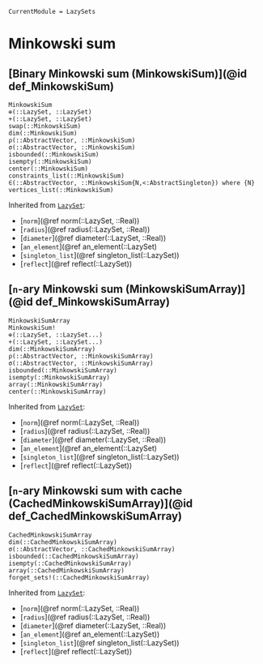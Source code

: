 ```@meta
CurrentModule = LazySets
```

# Minkowski sum

## [Binary Minkowski sum (MinkowskiSum)](@id def_MinkowskiSum)

```@docs
MinkowskiSum
⊕(::LazySet, ::LazySet)
+(::LazySet, ::LazySet)
swap(::MinkowskiSum)
dim(::MinkowskiSum)
ρ(::AbstractVector, ::MinkowskiSum)
σ(::AbstractVector, ::MinkowskiSum)
isbounded(::MinkowskiSum)
isempty(::MinkowskiSum)
center(::MinkowskiSum)
constraints_list(::MinkowskiSum)
∈(::AbstractVector, ::MinkowskiSum{N,<:AbstractSingleton}) where {N}
vertices_list(::MinkowskiSum)
```
Inherited from [`LazySet`](@ref):
* [`norm`](@ref norm(::LazySet, ::Real))
* [`radius`](@ref radius(::LazySet, ::Real))
* [`diameter`](@ref diameter(::LazySet, ::Real))
* [`an_element`](@ref an_element(::LazySet)
* [`singleton_list`](@ref singleton_list(::LazySet))
* [`reflect`](@ref reflect(::LazySet))

## [``n``-ary Minkowski sum (MinkowskiSumArray)](@id def_MinkowskiSumArray)

```@docs
MinkowskiSumArray
MinkowskiSum!
⊕(::LazySet, ::LazySet...)
+(::LazySet, ::LazySet...)
dim(::MinkowskiSumArray)
ρ(::AbstractVector, ::MinkowskiSumArray)
σ(::AbstractVector, ::MinkowskiSumArray)
isbounded(::MinkowskiSumArray)
isempty(::MinkowskiSumArray)
array(::MinkowskiSumArray)
center(::MinkowskiSumArray)
```
Inherited from [`LazySet`](@ref):
* [`norm`](@ref norm(::LazySet, ::Real))
* [`radius`](@ref radius(::LazySet, ::Real))
* [`diameter`](@ref diameter(::LazySet, ::Real))
* [`an_element`](@ref an_element(::LazySet)
* [`singleton_list`](@ref singleton_list(::LazySet))
* [`reflect`](@ref reflect(::LazySet))

## [``n``-ary Minkowski sum with cache (CachedMinkowskiSumArray)](@id def_CachedMinkowskiSumArray)

```@docs
CachedMinkowskiSumArray
dim(::CachedMinkowskiSumArray)
σ(::AbstractVector, ::CachedMinkowskiSumArray)
isbounded(::CachedMinkowskiSumArray)
isempty(::CachedMinkowskiSumArray)
array(::CachedMinkowskiSumArray)
forget_sets!(::CachedMinkowskiSumArray)
```
Inherited from [`LazySet`](@ref):
* [`norm`](@ref norm(::LazySet, ::Real))
* [`radius`](@ref radius(::LazySet, ::Real))
* [`diameter`](@ref diameter(::LazySet, ::Real))
* [`an_element`](@ref an_element(::LazySet))
* [`singleton_list`](@ref singleton_list(::LazySet))
* [`reflect`](@ref reflect(::LazySet))
